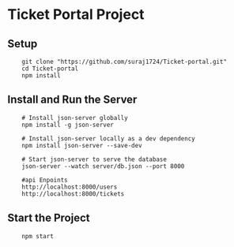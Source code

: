 # Ticket Portal Project

## Setup


        git clone "https://github.com/suraj1724/Ticket-portal.git"
        cd Ticket-portal
        npm install

## Install and Run the Server 

        # Install json-server globally
        npm install -g json-server

        # Install json-server locally as a dev dependency
        npm install json-server --save-dev

        # Start json-server to serve the database
        json-server --watch server/db.json --port 8000

        #api Enpoints
        http://localhost:8000/users
        http://localhost:8000/tickets




## Start the Project

        npm start
